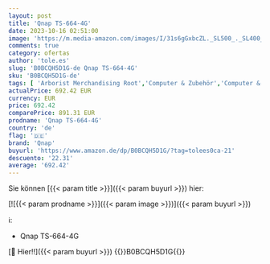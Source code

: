 ```yaml
---
layout: post
title: 'Qnap TS-664-4G'
date: 2023-10-16 02:51:00
image: 'https://m.media-amazon.com/images/I/31s6gGxbcZL._SL500_._SL400_.jpg'
comments: true
category: ofertas
author: 'tole.es'
slug: 'B0BCQH5D1G-de Qnap TS-664-4G'
sku: 'B0BCQH5D1G-de'
tags: [ 'Arborist Merchandising Root','Computer & Zubehör','Computer & Zubehör: Produkte mit Umwelt-Label','Datenspeicher','NAS-Systeme','Network Attached Storage (NAS) Gehäuse','Self Service','Special Features Stores','a4cbee59-f823-40fe-831a-7de64f655f6f_0','a4cbee59-f823-40fe-831a-7de64f655f6f_1301','qnap','🇩🇪', ]
actualPrice: 692.42 EUR
currency: EUR
price: 692.42
comparePrice: 891.31 EUR
prodname: 'Qnap TS-664-4G'
country: 'de'
flag: '🇩🇪'
brand: 'Qnap'
buyurl: 'https://www.amazon.de/dp/B0BCQH5D1G/?tag=tolees0ca-21'
descuento: '22.31'
average: '692.42'
---
```


Sie können [{{< param title >}}]({{< param buyurl >}}) hier:

[![{{< param prodname >}}]({{< param image >}})]({{< param buyurl >}})

ℹ️:

- Qnap TS-664-4G

[🛒 Hier!!]({{< param buyurl >}})
{{<world>}}B0BCQH5D1G{{</world>}}
